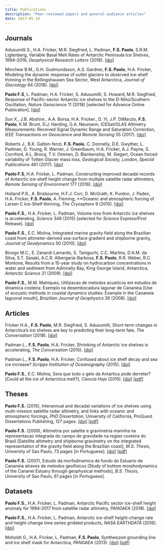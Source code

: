 ```yaml
---
title: Publications
description: "Peer-reviewed papers and general-audience articles"
date: 2017-05-19
---
```


## Journals

Adusumilli S., H.A. Fricker, M.R. Siegfried, L. Padman, **F.S. Paolo**, S.R.M. Ligtenberg, Variable Basal Melt Rates of Antarctic Peninsula Ice Shelves, 1994–2016, *Geophysical Research Letters* (2018). [[doi]](https://[doi].org/10.1002/2017GL076652)

Minchew B.M., G.H. Gudmundsson, A.S. Gardner, **F.S. Paolo**, H.A. Fricker, Modeling the dynamic response of outlet glaciers to observed ice-shelf thinning in the Bellingshausen Sea Sector, West Antarctica, *Journal of Glaciology* 64 (2018). [[doi]](https://[doi].org/10.1017/jog.2018.24)

**Paolo F.S**, L. Padman, H.A. Fricker, S. Adusumilli, S. Howard, M.R. Siegfried, Response of Pacific-sector Antarctic ice shelves to the El Niño/Southern Oscillation, *Nature Geoscience* 11 (2018) [selected for Advance Online Publication]. [[doi]](http://[doi].org/10.1038/s41561-017-0033-0)

Sun X., J.B. Abshire., A.A. Borsa, H.A. Fricker., D. Yi, J.P. DiMarzio, **F.S. Paolo**, K.M. Brunt, D.J. Harding, G.A. Neumann, ICESat/GLAS Altimetry Measurements: Received Signal Dynamic Range and Saturation Correction, *IEEE Transactions on Geoscience and Remote Sensing* 55 (2017). [[doi]](https://[doi].org/10.1109/TGRS.2017.2702126)

Roberts J., B.K. Galton-fenzi, **F.S. Paolo**, C. Donnelly, D.E. Gwyther, L. Padman, D. Young, R. Warner, J. Greenbaum, H.A. Fricker, A.J. Payne, S. Cornford, A.L. Brocq, T.V. Ommen, D. Blankenship, M. Siegert, Ocean forced variability of Totten Glacier mass loss, *Geological Society, London, Special Publications* 461 (2017). [[doi]](https://[doi].org/10.1144/SP461.6)

**Paolo F.S**, H.A. Fricker, L. Padman, Constructing improved decadal records of Antarctic ice-shelf height change from multiple satellite radar altimeters, *Remote Sensing of Environment* 177 (2016). [[doi]](http://dx.[doi].org/10.1016/j.rse.2016.01.026)

Holland P.R., A. Brisbourne, H.F.J. Corr, D. McGrath, K. Purdon, J. Paden, H.A. Fricker, **F.S. Paolo**, A. Fleming, **Oceanic and atmospheric forcing of Larsen C Ice-Shelf thinning, *The Cryosphere* 9 (2015). [[doi]](http://dx.[doi].org/10.5194/tc-9-1005-2015)

**Paolo F.S.**, H.A. Fricker, L. Padman, Volume loss from Antarctic ice shelves is accelerating, *Science* 348 (2015) [selected for *Science* Express/First Release]. [[doi]](http://dx.[doi].org/10.1126/science.aaa0940)

**Paolo F.S.**, E.C. Molina, Integrated marine gravity field along the Brazilian coast from altimeter-derived sea-surface gradient and shipborne gravity, *Journal of Geodynamics* 50 (2010). [[doi]](http://dx.[doi].org/10.1016/j.jog.2010.04.003)

Bicego M.C., E. Zanardi-Lamardo, S. Taniguchi, C.C. Martins, D.A.M. da Silva, S.T. Sasaki, A.C.R. Albergaria-Barbosa, **F.S. Paolo**, R.R. Weber, R.C. Montone, Results from a 15-year study on hydrocarbon concentrations in water and sediment from Admiralty Bay, King George Island, Antarctica, *Antarctic Science* 21 (2009). [[doi]](http://dx.[doi].org/10.1017/S0954102009001734)

**Paolo F.S.**, M.M. Mahiques, Utilizacao de metodos acusticos em estudos de dinamica costeira: Exemplo na desembocadura lagunar de Cananeia [Use of acoustic methods in coastal dynamics studies: Example in the Cananeia lagoonal mouth], *Brazilian Journal of Geophysics* 26 (2008). [[doi]](http://dx.[doi].org/10.1590/S0102-261X2008000200008)


## Articles

Fricker H.A., **F.S. Paolo**, M.R. Siegfried, S. Adusumilli, Short-term changes in Antarctica’s ice shelves are key to predicting their long-term fate, *The Conversation* (2018). [[doi]](https://theconversation.com/short-term-changes-in-antarcticas-ice-shelves-are-key-to-predicting-their-long-term-fate-95207)

Padman L., **F.S. Paolo**, H.A. Fricker, Shrinking of Antarctic ice shelves is accelerating, *The Conversation* (2015). [[doi]](https://theconversation.com/shrinking-of-antarctic-ice-shelves-is-accelerating-39273)

Padman L., **F.S. Paolo**, H.A. Fricker, Confused about ice shelf decay and sea ice increase? *Scripps Institution of Oceanography* (2015). [[doi]](http://glaciology.weebly.com/articles.html)

**Paolo F.S.**, E.C. Molina, Sera que todo o gelo da Antartica pode derreter? [Could all the ice of Antarctica melt?], *Ciencia Hoje* (2015). [[doi]](http://chc.cienciahoje.uol.com.br/multimidia/revistas/reduzidas//268/?revista=268#8) [[pdf]](https://www.dropbox.com/s/qspgytpen50vmlz/Edicao_268_otimizado.pdf?dl=0)


## Theses

**Paolo F.S.** (2015), Interannual and decadal variations of ice shelves using multi-mission satellite radar altimetry, and links with oceanic and atmospheric forcings, *PhD Dissertation*, University of California, ProQuest Dissertations Publishing, 127 pages. [[doi]](\href{http://fspaolo.net/work/phd/) [[pdf]](https://github.com/fspaolo/phd-thesis/blob/master/thesis.pdf)

**Paolo F.S.** (2009), Altimetria por satelite e gravimetria marinha na representacao integrada do campo de gravidade na regiao costeira do Brasil [Satellite altimetry and shipborne gravimetry on the integrated representation of the gravity field along the Brazilian coast], *M.S. Thesis*, University of Sao Paulo, 73 pages [in Portuguese]. [[doi]](http://fspaolo.net/work/ms/) [[pdf]](http://www.iag.usp.br/pos/sites/default/files/m_fernando_s_paolo.pdf)

**Paolo F.S.** (2007), Estudo da morfodinamica de fundo do Estuario de Cananeia atraves de metodos geofisicos [Study of bottom morphodynamics of the Cananei Estuary through geophysical methods], *B.S. Thesis*, University of Sao Paulo, 61 pages [in Portuguese]. 


## Datasets

**Paolo F.S.**, H.A. Fricker, L. Padman, Antarctic Pacific sector ice-shelf height anomaly for 1994-2017 from satellite radar altimetry, *PANGAEA* (2018). [[doi]](https://[doi].org/10.1594/PANGAEA.882376)

**Paolo F.S.**, H.A. Fricker, L. Padman, Antarctic ice-shelf height-change rate and height-change time series gridded products, *NASA EARTHDATA* (2016). [[doi]](https://sealevel.nasa.gov/data/dataset/?identifier=SLCP_ice_shelf_dh_v1_1)

Moholdt G., H.A. Fricker, L. Padman, **F.S. Paolo**, Synthesized grounding line and ice shelf mask for Antarctica, *PANGAEA* (2013). [[doi]](http://[doi].pangaea.de/10.1594/PANGAEA.819150) [[pdf]](http://epic.awi.de/33781/4/Moholdt_etal.pdf)
